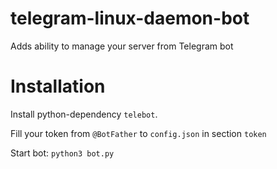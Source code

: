 # telegram-linux-daemon-bot
Adds ability to manage your server from Telegram bot

# Installation
Install python-dependency ```telebot```.

Fill your token from ```@BotFather``` to ```config.json``` in section ```token```

Start bot: ```python3 bot.py```